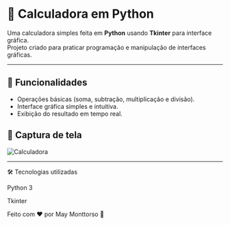 # 🧮 Calculadora em Python

Uma calculadora simples feita em **Python** usando **Tkinter** para interface gráfica.  
Projeto criado para praticar programação e manipulação de interfaces gráficas.

---

## 🚀 Funcionalidades
- Operações básicas (soma, subtração, multiplicação e divisão).
- Interface gráfica simples e intuitiva.
- Exibição do resultado em tempo real.


## 📸 Captura de tela
![Calculadora](screenshot.png)



---

🛠️ Tecnologias utilizadas

Python 3

Tkinter

Feito com ❤️ por May Monttorso
 🚀